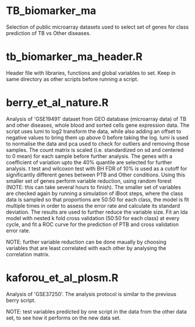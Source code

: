 # TB_biomarker_ma
Selection of public microarray datasets used to select set of genes for class prediction of TB vs Other diseases.

# tb_biomarker_ma_header.R
Header file with libraries, functions and global variables to set. Keep in same directory as other scripts
before running a script.

# berry_et_al_nature.R
Analysis of 'GSE19491' dataset from GEO database (microarray data) of TB and other diseases, whole blood and 
sorted cells gene expression data. The script uses lumi to log2 transform the data, while also adding an offset
to negative values to bring them up above 0 before taking the log. lumi is used to normalise the data and pca
used to check for outliers and removing those samples. The count matrix is scaled (i.e. standardized on sd and
centered to 0 mean) for each sample before further analysis. The genes with a coefficient of variation upto the 40% 
quantile are selected for further analysis. t test and wilcoxon test with BH FDR of 10% is used as a cutoff for 
significantly different genes between PTB and Other conditions. Using this smaller set of genes perform variable reduction,
using random forest (NOTE: this can take several hours to finish). The smaller set of variables are checked again by 
running a simulation of iBoot steps, where the class data is sampled so that proportions are 50:50 for each class, the 
model is fit multiple times in order to assess the error rate and calculate its standard deviation. The results are used
to further reduce the variable size. Fit an lda model with nested k fold cross validation (50:50 for each class) at every
cycle, and fit a ROC curve for the prediction of PTB and cross validation error rate. 

NOTE: further variable reduction can be done maually by choosing variables that are least correlated with each other
by analysing the correlation matrix.

# kaforou_et_al_plosm.R
Analysis of 'GSE37250'. The analysis protocol is similar to the previous berry script.

NOTE: test variables predicted by one script in the data from the other data set, to see how it performs on the 
new data set.


